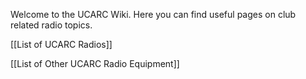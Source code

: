 Welcome to the UCARC Wiki. Here you can find useful pages on club related radio topics.

[[List of UCARC Radios]]

[[List of Other UCARC Radio Equipment]]